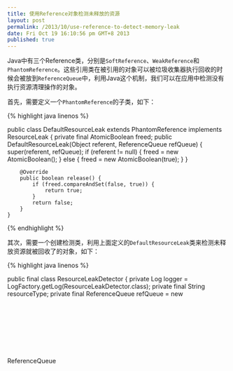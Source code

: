 ```yaml
---
title: 使用Reference对象检测未释放的资源
layout: post
permalink: /2013/10/use-reference-to-detect-memory-leak
date: Fri Oct 19 16:10:56 pm GMT+8 2013
published: true
---
```


Java中有三个Reference类，分别是`SoftReference`、`WeakReference`和`PhantomReference`。这些引用类在被引用的对象可以被垃圾收集器执行回收的时候会被放到`ReferenceQueue`中，利用Java这个机制，我们可以在应用中检测没有执行资源清理操作的对象。

首先，需要定义一个`PhantomReference`的子类，如下：

{% highlight java linenos %}

public class DefaultResourceLeak extends PhantomReference<Object> implements ResourceLeak {
        private final AtomicBoolean freed;
        public DefaultResourceLeak(Object referent, ReferenceQueue<Object> refQueue) {
            super(referent, refQueue);
            if (referent != null) {
                freed = new AtomicBoolean();
            } else {
                freed = new AtomicBoolean(true);
            }
        }

        @Override
        public boolean release() {
            if (freed.compareAndSet(false, true)) {
                return true;
            }
            return false;
        }
    }
    
{% endhighlight %}

其次，需要一个创建检测类，利用上面定义的`DefaultResourceLeak`类来检测未释放资源就被回收了的对象，如下：

{% highlight java linenos %}

public final class ResourceLeakDetector<T> {
	private Log logger = LogFactory.getLog(ResourceLeakDetector.class);
	private final String resourceType;
	private final ReferenceQueue<Object> refQueue = new ReferenceQueue<Object>();
	
	public ResourceLeakDetector(String resourceType) {
        this.resourceType = resourceType;
    }
    
	public ResourceLeak open(T obj) {
        reportLeak();
        return new DefaultResourceLeak(obj, refQueue);
    }
    
    private void reportLeak() {
        // Detect and report previous leaks.
        for (;;) {
            @SuppressWarnings("unchecked")
            DefaultResourceLeak ref = (DefaultResourceLeak) refQueue.poll();
            if (ref == null) {
                break;
            }
			// clear the reference, so the referent can be reclaimed by the GC
            ref.clear();

            if (!ref.release()) {
                continue;
            } else {
            	logger.warn("LEAK: " + resourceType + " was GC'd before being released correctly.");
            }         
        }
    }
}

{% endhighlight %}

在应用或者系统中，通过使用上面的两个类就可以达到检测使用后未正确执行清理操作的对象了。使用方法如下，这里假设我们有一个`Buffer`类需要执行检测，这个类的定义如下：

{% highlight java linenos %}

public final class Buffer {
	private static ResourceLeakDetector<Buffer> detector = new ResourceLeakDetector<Buffer>(Buffer.class.getSimpleName());
	private DefaultResourceLeak leak;
	public Buffer() {
		leak = detector.open(this);
	}	
	
	public void close() {
		leak.release();
	}
}

{% endhighlight %}

上面的这个`Buffer`类的构造函数中调用了`ResourceLeakDetector`的`open`方法， 从而创建了一个指向自己的影子引用。这样，当`Buffer`对象可以被垃圾回收时，就会进入到`ResourceLeakDetector`类中定义的`refQueue`中。

在`ResourceLeakDetector`的`reportLeak`方法中，如果从`refQueue`中拿到了代表影子引用的`DefaultResourceLeak`对象，就会检查这个对象的`freed`属性，如果这个属性没有被设置成`true`，就说明系统或者应用在使用完`Buffer`对象之后，没有调用其上的`close`方法。这样就可以达到检测和报告未正确执行资源清理的目的了。